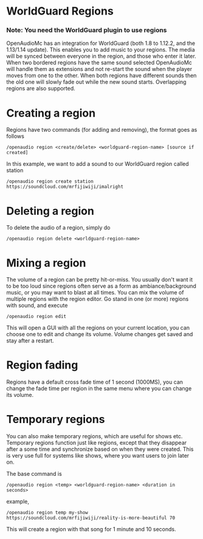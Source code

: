 [//]: # (TITLE:Regions)
[//]: # (DESCRIPTION:Using worldguard regions to play music in specific areas)
[//]: # (TAGS:regions,areas,worldguard,world,region,media)

# WorldGuard Regions
### Note: You need the WorldGuard plugin to use regions
OpenAudioMc has an integration for WorldGuard (both 1.8 to 1.12.2, and the 1.13/1.14 update).
This enables you to add music to your regions. The media will be synced between everyone in the region, and those who enter it later. When two bordered regions have the same sound selected OpenAudioMc will handle them as extensions and not re-start the sound when the player moves from one to the other. When both regions have different sounds then the old one will slowly fade out while the new sound starts. Overlapping regions are also supported.

# Creating a region
Regions have two commands (for adding and removing), the format goes as follows
```
/openaudio region <create/delete> <worldguard-region-name> [source if created]
```

In this example, we want to add a sound to our WorldGuard region called station
```
/openaudio region create station https://soundcloud.com/mrfijiwiji/imalright
```

# Deleting a region
To delete the audio of a region, simply do
```
/openaudio region delete <worldguard-region-name>
```

# Mixing a region
The volume of a region can be pretty hit-or-miss. You usually don't want it to be too loud since regions often serve as a form as ambiance/background music, or you may want to blast at all times. You can mix the volume of multiple regions with the region editor.
Go stand in one (or more) regions with sound, and execute
```
/openaudio region edit
```
This will open a GUI with all the regions on your current location, you can choose one to edit and change its volume. Volume changes get saved and stay after a restart.

# Region fading
Regions have a default cross fade time of 1 second (1000MS), you can change the fade time per region in the same menu where you can change its volume.

# Temporary regions
You can also make temporary regions, which are useful for shows etc.
Temporary regions function just like regions, except that they disappear after a some time and synchronize based on when they were created. This is very use full for systems like shows, where you want users to join later on.

The base command is
```
/openaudio region <temp> <worldguard-region-name> <duration in seconds>
```
example,
```
/openaudio region temp my-show https://soundcloud.com/mrfijiwiji/reality-is-more-beautiful 70
```
This will create a region with that song for 1 minute and 10 seconds.